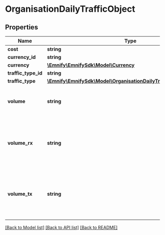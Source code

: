 # OrganisationDailyTrafficObject

## Properties
Name | Type | Description | Notes
------------ | ------------- | ------------- | -------------
**cost** | **string** | Total cost | [optional] 
**currency_id** | **string** |  | [optional] 
**currency** | [**\Emnify\EmnifySdk\Model\Currency**](Currency.md) |  | [optional] 
**traffic_type_id** | **string** |  | [optional] 
**traffic_type** | [**\Emnify\EmnifySdk\Model\OrganisationDailyTrafficObjectTrafficType**](OrganisationDailyTrafficObjectTrafficType.md) |  | [optional] 
**volume** | **string** | Total consumption (&#x60;volume_rx&#x60; + &#x60;volume_tx&#x60;) | [optional] 
**volume_rx** | **string** | * For traffic type &#x60;5&#x60; (&#x60;Data&#x60;): Downloaded data * For traffic type &#x60;6&#x60; (&#x60;SMS&#x60;): SMS MT | [optional] 
**volume_tx** | **string** | * For traffic type &#x60;5&#x60; (&#x60;Data&#x60;): Uploaded data * For traffic type &#x60;6&#x60; (&#x60;SMS&#x60;): SMS MO | [optional] 

[[Back to Model list]](../../README.md#documentation-for-models) [[Back to API list]](../../README.md#documentation-for-api-endpoints) [[Back to README]](../../README.md)

